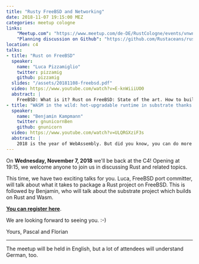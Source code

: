 ```yaml
---
title: "Rusty FreeBSD and Networking"
date: 2018-11-07 19:15:00 MEZ
categories: meetup cologne
links:
    "Meetup.com": "https://www.meetup.com/de-DE/RustCologne/events/vnwndpyxpbkb/"
    "Planning discussion on Github": "https://github.com/Rustaceans/rust-cologne/issues/68"
location: c4
talks:
- title: "Rust on FreeBSD"
  speaker:
    name: "Luca Pizzamiglio"
    twitter: pizzamig
    github: pizzamig
  slides: "/assets/20181108-freebsd.pdf"
  video: https://www.youtube.com/watch?v=E-knWiiiUO0
  abstract: |
    FreeBSD: What is it? Rust on FreeBSD: State of the art. How to build a FreeBSD package for a Rust project.
- title: "WASM in the wild: hot-upgradable runtime in substrate thanks to Rust"
  speaker:
    name: "Benjamin Kampmann"
    twitter: gnunicornBen
    github: gnunicorn
  video: https://www.youtube.com/watch?v=ULQRGXziF3s
  abstract: |
    2018 is the year of WebAssembly. But did you know, you can do more than "Web" with it? In this talk we'll investigate how wasm allows [substrate](https://github.com/paritytech/substrate/), the Rust blockchain framework that will run [Polkadot](https://polkadot.network), to provide a hot-upgradable, fully configurable blockchain runtime that runs at native speed (most of the time).
---
```

On **Wednesday, November 7, 2018** we'll be back at the C4!
Opening at 19:15, we welcome anyone to join us in discussing Rust and related topics.

This time, we have two exciting talks for you.
Luca, FreeBSD port committer, will talk about what it takes to package a Rust project on FreeBSD.
This is followed by Benjamin, who will talk about the substrate project which builds on Rust and Wasm.

**[You can register here](https://www.meetup.com/de-DE/RustCologne/events/vnwndpyxpbkb/)**.

We are looking forward to seeing you. :-)

Yours,
Pascal and Florian

- - -

The meetup will be held in English, but a lot of attendees will understand German, too.
